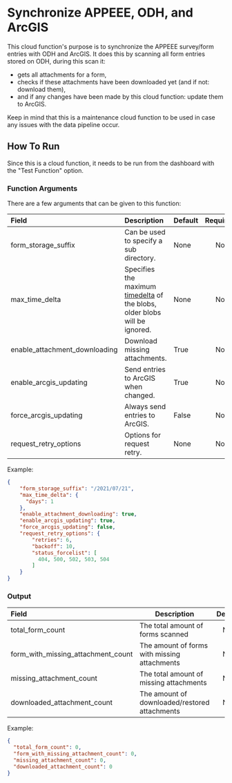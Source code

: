 # Synchronize APPEEE, ODH, and ArcGIS
This cloud function's purpose is to synchronize the APPEEE survey/form 
entries with ODH and ArcGIS. It does this by scanning all form entries stored on ODH, 
during this scan it:
- gets all attachments for a form,
- checks if these attachments have been downloaded yet (and if not: download them),
- and if any changes have been made by this cloud function: update them to ArcGIS.

Keep in mind that this is a maintenance cloud function to be used in case any issues with the
data pipeline occur.

## How To Run
Since this is a cloud function, it needs to be run from the dashboard with the "Test Function"
option.

### Function Arguments
There are a few arguments that can be given to this function:

| Field                         | Description                                                                      | Default | Required |
| :--------------------------   | :------------------------------------------------------------------------------- | :------ | :------: |
| form_storage_suffix           | Can be used to specify a sub directory.                                          | None    | No       |
| max_time_delta                | Specifies the maximum [timedelta][1] of the blobs, older blobs will be ignored.  | None    | No       |
| enable_attachment_downloading | Download missing attachments.                                                    | True    | No       |
| enable_arcgis_updating        | Send entries to ArcGIS when changed.                                             | True    | No       |
| force_arcgis_updating         | Always send entries to ArcGIS.                                                   | False   | No       |
| request_retry_options         | Options for request retry.                                                       | None    | No       |
[1]: https://docs.python.org/3/library/datetime.html#timedelta-objects

Example:
```json
{
    "form_storage_suffix": "/2021/07/21",
    "max_time_delta": {
      "days": 1
    },
    "enable_attachment_downloading": true,
    "enable_arcgis_updating": true,
    "force_arcgis_updating": false,
    "request_retry_options": {
        "retries": 6,
        "backoff": 10,
        "status_forcelist": [
          404, 500, 502, 503, 504
        ]
    }
}
```

### Output
| Field                              | Description                                   | Default |
| :--------------------------------- | --------------------------------------------- | :-----: |
| total_form_count                   | The total amount of forms scanned             | N/A     |
| form_with_missing_attachment_count | The amount of forms with missing attachments  | N/A     |
| missing_attachment_count           | The total amount of missing attachments       | N/A     |
| downloaded_attachment_count        | The amount of downloaded/restored attachments | N/A     |

Example:
```json
{
  "total_form_count": 0,
  "form_with_missing_attachment_count": 0,
  "missing_attachment_count": 0,
  "downloaded_attachment_count": 0
}
```